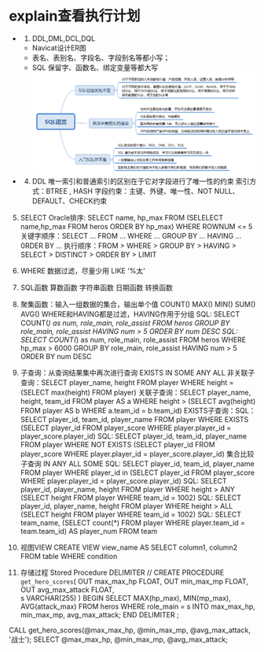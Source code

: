 # explain查看执行计划

* 01. DDL,DML,DCL,DQL 
	* Navicat设计ER图 
	* 表名、表别名、字段名、字段别名等都小写；
	* SQL 保留字、函数名、绑定变量等都大写
![Image of Yaktocat](https://github.com/xaoduer/learning/blob/master/SQL-learning/01.xmind.png)
* 04. DDL
	唯一索引和普通索引的区别在于它对字段进行了唯一性的约束
	索引方式：BTREE , HASH
	字段约束：主键、外键、唯一性、NOT NULL、DEFAULT、CHECK约束
   
05. SELECT
	Oracle排序: SELECT name, hp_max FROM (SELELECT name,hp_max FROM heros ORDER BY hp_max) WHERE ROWNUM <= 5
	关键字顺序：SELECT ... FROM ... WHERE ... GROUP BY ... HAVING ... 0RDER BY ...
	执行顺序：FROM > WHERE > GROUP BY > HAVING > SELECT > DISTINCT > ORDER BY > LIMIT 

06. WHERE 数据过滤，尽量少用 LIKE '%太'
	
07. SQL函数
	算数函数
	字符串函数
	日期函数
	转换函数
	
08. 聚集函数：输入一组数据的集合，输出单个值
	COUNT()
	MAX()
	MIN()
	SUM()
	AVG()
	WHERE和HAVING都是过滤，HAVING作用于分组
	SQL: SELECT COUNT(*) as num, role_main, role_assist FROM heros GROUP BY role_main, role_assist HAVING num > 5 ORDER BY num DESC
	SQL: SELECT COUNT(*) as num, role_main, role_assist FROM heros WHERE hp_max > 6000 GROUP BY role_main, role_assist HAVING num > 5 ORDER BY num DESC

09. 子查询：从查询结果集中再次进行查询 EXISTS IN SOME ANY ALL
	非关联子查询：SELECT player_name, height FROM player WHERE height = (SELECT max(height) FROM player)
	关联子查询：SELECT player_name, height, team_id FROM player AS a WHERE height > (SELECT avg(height) FROM player AS b WHERE a.team_id = b.team_id)
	EXISTS子查询：SQL：SELECT player_id, team_id, player_name FROM player WHERE EXISTS (SELECT player_id FROM player_score WHERE player.player_id = player_score.player_id)
	SQL: SELECT player_id, team_id, player_name FROM player WHERE NOT EXISTS (SELECT player_id FROM player_score WHERE player.player_id = player_score.player_id)
	集合比较子查询 IN ANY ALL SOME
	SQL: SELECT player_id, team_id, player_name FROM player WHERE player_id in (SELECT player_id FROM player_score WHERE player.player_id = player_score.player_id)
	SQL: SELECT player_id, player_name, height FROM player WHERE height > ANY (SELECT height FROM player WHERE team_id = 1002)
	SQL: SELECT player_id, player_name, height FROM player WHERE height > ALL (SELECT height FROM player WHERE team_id = 1002)
	SQL: SELECT team_name, (SELECT count(*) FROM player WHERE player.team_id = team.team_id) AS player_num FROM team

12. 视图VIEW
	CREATE VIEW view_name AS
	SELECT column1, column2
	FROM table
	WHERE condition
	
13. 存储过程 Stored Procedure
	DELIMITER //
	CREATE PROCEDURE `get_hero_scores`(
       OUT max_max_hp FLOAT,
       OUT min_max_mp FLOAT,
       OUT avg_max_attack FLOAT,  
       s VARCHAR(255)
       )
	BEGIN
       SELECT MAX(hp_max), MIN(mp_max), AVG(attack_max) FROM heros WHERE role_main = s INTO max_max_hp, min_max_mp, avg_max_attack;
	END
	DELIMITER ;

CALL get_hero_scores(@max_max_hp, @min_max_mp, @avg_max_attack, '战士');
SELECT @max_max_hp, @min_max_mp, @avg_max_attack;





	
	